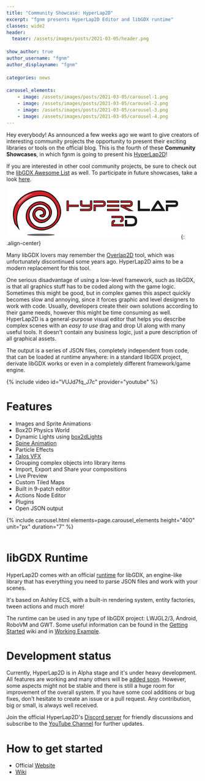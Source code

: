 ```yaml
---
title: "Community Showcase: HyperLap2D"
excerpt: "fgnm presents HyperLap2D Editor and libGDX runtime"
classes: wide2
header:
  teaser: /assets/images/posts/2021-03-05/header.png

show_author: true
author_username: "fgnm"
author_displayname: "fgnm"

categories: news

carousel_elements:
    - image: /assets/images/posts/2021-03-05/carousel-1.png
    - image: /assets/images/posts/2021-03-05/carousel-2.png
    - image: /assets/images/posts/2021-03-05/carousel-3.png
    - image: /assets/images/posts/2021-03-05/carousel-4.png
---
```


<div class="notice--primary">
  <p>
    Hey everybody! As announced a few weeks ago we want to give creators of interesting community projects the opportunity to present their exciting libraries or tools on the official blog. This is the fourth of these <b>Community Showcases</b>, in which fgnm is going to present his <a href="https://github.com/rednblackgames/HyperLap2D">HyperLap2D</a>!
  </p>
  <p>
    If you are interested in other cool community projects, be sure to check out the <a href="https://github.com/rafaskb/awesome-libgdx#readme">libGDX Awesome List</a> as well. To participate in future showcases, take a look <a href="https://github.com/libgdx/libgdx.github.io/wiki/Community-Showcases">here</a>.
  </p>
</div>

![](/assets/images/posts/2021-03-05/logo.png){: .align-center}

Many libGDX lovers may remember the [Overlap2D](https://github.com/UnderwaterApps/overlap2d) tool, which was unfortunately discontinued some years ago. HyperLap2D aims to be a modern replacement for this tool.


One serious disadvantage of using a low-level framework, such as libGDX, is that all graphics stuff has to be coded along with the game logic. Sometimes this might be good, but in complex games this aspect quickly becomes slow and annoying, since it forces graphic and level designers to work with code. Usually, developers create their own solutions according to their game needs, however this might be time consuming as well. HyperLap2D is a general-purpose visual editor that helps you describe complex scenes with an _easy to use_ drag and drop UI along with many useful tools. It doesn't contain any business logic, just a pure description of all graphical assets.


The output is a series of JSON files, completely independent from code, that can be loaded at runtime anywhere: in a standard libGDX project, derivate libGDX works or even in a completely different framework/game engine.

{% include video id="VUJd7fq_J7c" provider="youtube" %}

# Features
- Images and Sprite Animations
- Box2D Physics World
- Dynamic Lights using [box2dLights](https://github.com/libgdx/box2dlights)
- [Spine Animation](https://github.com/rednblackgames/h2d-libgdx-spine-extension)
- Particle Effects
- [Talos VFX](https://github.com/rednblackgames/h2d-libgdx-talos-extension)
- Grouping complex objects into library items
- Import, Export and Share your compositions
- Live Preview
- Custom Tiled Maps
- Built in 9-patch editor
- Actions Node Editor
- Plugins
- Open JSON output

<div style="max-width: 720px; margin-left: auto; margin-right: auto;">
      {% include carousel.html elements=page.carousel_elements height="400" unit="px" duration="7" %}
</div>

<br/>

# libGDX Runtime

HyperLap2D comes with an official [runtime](https://github.com/rednblackgames/hyperlap2d-runtime-libgdx) for libGDX, an engine-like library that has everything you need to parse JSON files and work with your scenes.


It's based on Ashley ECS, with a built-in rendering system, entity factories, tween actions and much more!


The runtime can be used in any type of libGDX project: LWJGL2/3, Android, RoboVM and GWT. Some useful information can be found in the [Getting Started](https://github.com/rednblackgames/HyperLap2D/wiki/libgdx---Getting-Started) wiki and in [Working Example](https://github.com/rednblackgames/hyperlap2d-getting-started).

# Development status

Currently, HyperLap2D is in Alpha stage and it's under heavy development. All features are working and many others will be [added soon](https://github.com/rednblackgames/HyperLap2D/projects/1). However, some aspects might not be stable and there is still a huge room for improvement of the overall system. If you have some cool additions or bug fixes, don't hesitate to create an issue or a pull request. Any contribution, big or small, is always well received.

Join the official HyperLap2D's [Discord server](https://discord.gg/p69rPNF) for friendly discussions and subscribe to the [YouTube Channel](https://www.youtube.com/channel/UC9GbJx0jG7vqyPcdV1HIyGg) for further updates.

# How to get started
- Official [Website](https://hyperlap2d.rednblack.games/)
- [Wiki](https://hyperlap2d.rednblack.games/)
